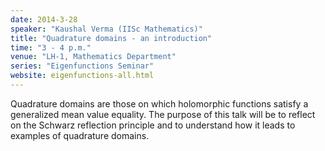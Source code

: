 ```yaml
---
date: 2014-3-28
speaker: "Kaushal Verma (IISc Mathematics)"
title: "Quadrature domains - an introduction"
time: "3 - 4 p.m." 
venue: "LH-1, Mathematics Department"
series: "Eigenfunctions Seminar"
website: eigenfunctions-all.html
---
```

Quadrature domains are those on which holomorphic functions satisfy a generalized mean value equality. The purpose of this talk will be to reflect on the Schwarz reflection principle and to understand how it leads to examples of quadrature domains.
